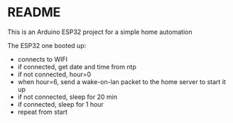 # README #

This is an Arduino ESP32 project for a simple home automation

The ESP32 one booted up:

- connects to WIFI
- if connected, get date and time from ntp
- if not connected, hour=0
- when hour=6, send a wake-on-lan packet to the home server to start it up
- if not connected, sleep for 20 min
- if connected, sleep for 1 hour
- repeat from start